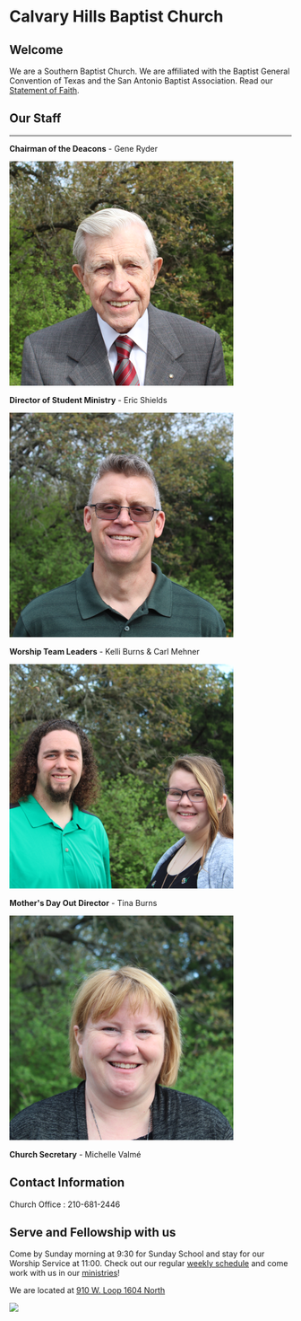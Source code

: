 # Calvary Hills Baptist Church
## Welcome
We are a Southern Baptist Church. We are affiliated with the Baptist General Convention of Texas and the San Antonio Baptist Association. Read our [Statement of Faith](http://www.sbc.net/bfm2000/bfm2000.asp).

## Our Staff

---

<div id="staff" markdown="1">

**Chairman of the Deacons** - Gene Ryder

![Chairman of the Deacons](./deacon.png "Gene Ryder")


**Director of Student Ministry** - Eric Shields

![Director of Student Ministry](./youth.png "Eric Shields")


**Worship Team Leaders** - Kelli Burns & Carl Mehner

![Worship Team Leaders](./music.png "Kelli Burns & Carl Mehner")


**Mother's Day Out Director** - Tina Burns

![Mother's Day Out Director](./mdo.png "Tina Burns")

**Church Secretary** - Michelle Valmé

</div>

## Contact Information

Church Office : 210-681-2446


## Serve and Fellowship with us
Come by Sunday morning at 9:30 for Sunday School and stay for our Worship Service at 11:00. 
Check out our regular [weekly schedule](cal.md) and come work with us in our [ministries](ministries.md)!

We are located at [910 W. Loop 1604 North](https://goo.gl/maps/YCmg9fCGHXT2)

![](map.svg)
